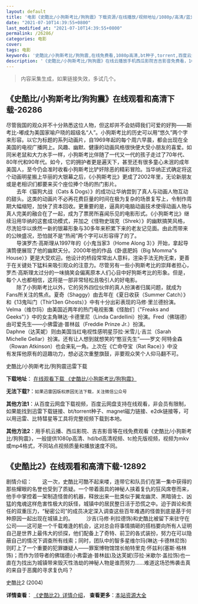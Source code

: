 ```yaml
---
layout: default
title: '电影《史酷比/小狗斯考比/狗狗震》下载资源/在线播放/视频地址/1080p/高清/蓝光'
date: "2021-07-10T14:39:55+0800"
last_modified_at: "2021-07-10T14:39:55+0800"
permalink: /26286/
categories: 电影
cover:
tags: 电影
keywords: '史酷比/小狗斯考比/狗狗震,在线免费看,1080p高清,bt种子,torrent,百度云盘,magnet,磁力链,迅雷下载资源'
description: '《史酷比/小狗斯考比/狗狗震》在线云播放手机西瓜影院吉吉影音免费看，1080p高清bd/hd未删减完整版和tc抢先枪版，mkv/mp4格式，附带bt/torrent种子、magnet/磁力链、百度云盘、网盘资源迅雷下载链接'
---
```


>内容采集生成，如果链接失效，多试几个。


## 《史酷比/小狗斯考比/狗狗震》在线观看和高清下载-26286

尽管我国的观众并不十分熟悉这位人物，但这却并不会妨碍我们可爱的好狗&mdash;—斯考比-嘟成为美国家喻户晓的超级名&ldquo;人&rdquo;。小狗斯考比的历史可以用“悠久”两个字来形容。以它为标题的系列动画片，自1969年起的每个周六早晨，都会出现在全美国的电视广播网上。风趣、幽默、健康的动画风格很快便大受小朋友的喜爱。如同米老鼠和大力水手一样，小狗斯考比伴随了一代又一代的孩子走过了70年代、80年代和90年代。如今，它的拥护者更是遍天下，甚至还有很多童心未泯的成年美国人，至今仍会准时收看小狗斯考比铲奸除恶的精彩冒险。当华纳正式确定将这个动画明星搬上华丽的大银幕之后，《小狗斯考比》更成了2002年里，无论新朋友或是老相识们都要来买个座位捧个场的热门影片。<br />　　去年《猫狗大战（Cats & Dogs）》的成功让华纳尝到了真人与动画人物互动的甜头。这类的动画片不必再花费巨量的时间在极为复杂的场景复写上，令制作周期大幅缩短，加快了资本回收。更重要的是，逼真的电脑动画技术使得动画人物与真人完美的融合在了一起，成为了票房所喜闻乐见的电影形式。《小狗斯考比》继续沿用华纳的这套成功模式，并加之《怪物史瑞克（Shrek）》的幽默搞笑风格，尽洗铅华以焕然一新的银幕形象与30多年来积累下来的老友记见面。由此而带来的公映盛况，恐怕就不是“热闹”两个字可以形容得了的了。<br />　　导演罗杰·高斯理从1997年的《小鬼当家3（Home Along 3）》开始，拿起导演筒便展现了他的幽默天分。2000年他的作品《卧底肥妈（Big Momma"s House）》更是大受欢迎。他设计的桥段常常出人意料，渲染手法无拘无束，更善于在关键处下猛料来吸引观众的注意力。尽管另有一些小狗斯考比的崇拜者担心，罗杰·高斯理太过分的一味搞笑会偏离原本人们心目中好狗斯考比的形象。但是，每个人也都相信，这将是一部非常轻松且吸引人的好电影。<br />　　除了小狗斯考比以外，它的另外四位伙伴的真人扮演者归属问题，就成为Fans所关注的焦点。夏奇（Shaggy）由去年在《夏日收获（Summer Catch）》和《13鬼叫门（Thir13en Ghosts）》中有十分出彩表现的马修·里兰德扮演。<br />Velma（维尔玛）由美国近两年的热门电视影集《怪胎们（"Freaks and Geeks"）》中的女主角琳达·卡德里尼（Linda Cardellini）扮演。Fred（佛瑞德）由可爱先生——小佛雷迪·普林兹（Freddie Prinze Jr.）扮演。<br />Daphne（达芙妮）则由美国当红电视性感明星莎拉·米雪儿&middot;吉兰（Sarah Michelle Gellar）扮演。还有让人想到就想笑的&ldquo;憨豆先生”——罗文·阿特金森（Rowan Atkinson）也会来轧一角。上次在《亡命夺宝（Rat Race）》中没<br />有发挥他原有的逗趣功力，想必这次重整旗鼓，非要观众笑个人仰马翻不可。</p>


史酷比/小狗斯考比/狗狗震迅雷下载

**下载地址**： [在线观看下载 《史酷比/小狗斯考比/狗狗震》](https://www.993dy.com//vod-detail-id-21878.html) 


**无法下载?**：`如果迅雷因版权原因无法下载，关注微信公众号 `

**其他方法1**：从百度云网盘下载视频，百度云网盘支持在线观看，非会员有限制，如果能找到迅雷下载链接、bt/torrent种子、magnet磁力链接、e2dk链接等，可以用迅雷、比特彗星等工具将完整视频下载到本地。

**其他方法2**：用手机云播、西瓜影院、吉吉影音等在线免费观看《史酷比/小狗斯考比/狗狗震》，一般提供1080p高清、hd/bd高清视频、tc抢先版视频，视频为mkv或mp4格式，不同站点视频质量和播放速度不同。


## 《史酷比2》在线观看和高清下载-12892

剧情介绍：　　这一次，史酷比可酷不起来喽，连带它和队员们在第一集中获得的那些耀眼的名誉也受到了质疑。一个带着面具的神秘人挟着复仇的狂风席卷而来，他手中掌控着一架制造怪兽的机器，释放出来一批类似于翼龙幽灵、黑暗骑士、凶猛的鬼魂这样危害性极大的妖怪，城镇中的居民整日活于恐慌之中。迫于舆论和责任的双重压力，“秘密公司”的成员决定深入调查这些百年难遇的怪兽到底是基于何种原因一起出现在城镇上的。  　　沙吉(马修·利拉德饰)和史酷比被留下来驻守在公司——这可是一个千载难逢的机会，这对总会将事情搞砸的搭档要向所有人证明自己是世界上最伟大的侦探，他们配备上了奇特、前卫的各式装扮，努力在可以隐蔽自己的情况下调查所有线索；同时，团队中的智多星维尔玛(琳达·卡德林尼饰)则盯上了一个重要的犯罪嫌疑人——罪案博物馆馆长帕特里克·怀兹利(塞斯·格林饰)；而作为领导者的佛瑞德(小弗雷迪·普林兹)及达芙妮(莎拉·米歇尔·盖拉饰)也一直在为找出为城镇带来毁灭性浩劫的神秘人物是谁而努力……难道这场恐怖袭击真的来自于恶魔的寻求复仇吗？


史酷比2 (2004)

**详情查看**： [《史酷比2》详情介绍](/movie/12892/)， **查看更多**：[本站资源大全](/movie/t/all/)

